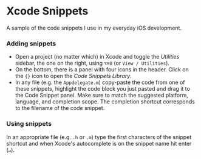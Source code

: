 # Xcode Snippets

A sample of the code snippets I use in my everyday iOS development.


### Adding snippets

* Open a project (no matter which) in Xcode and toggle the _Utilities_ sidebar, the one on the right, using <code>&#8997;&#8984;0</code> (or `View / Utilities`).
* On the bottom, there is a panel with four icons in the header. Click on the `{}` icon to open the _Code Snippets Library_.
* In any file (e.g. the `Appdelegate.m`) copy-paste the code from one of these snippets, highlight the code block you just pasted and drag it to the Code Snippet panel. Make sure to match the suggested platform, language, and completion scope. The completion shortcut corresponds to the filename of the code snippet.

### Using snippets

In an appropriate file (e.g. `.h` or `.m`) type the first characters of the snippet shortcut and when Xcode's autocomplete is on the snippet name hit enter (<code>&#8629;</code>).